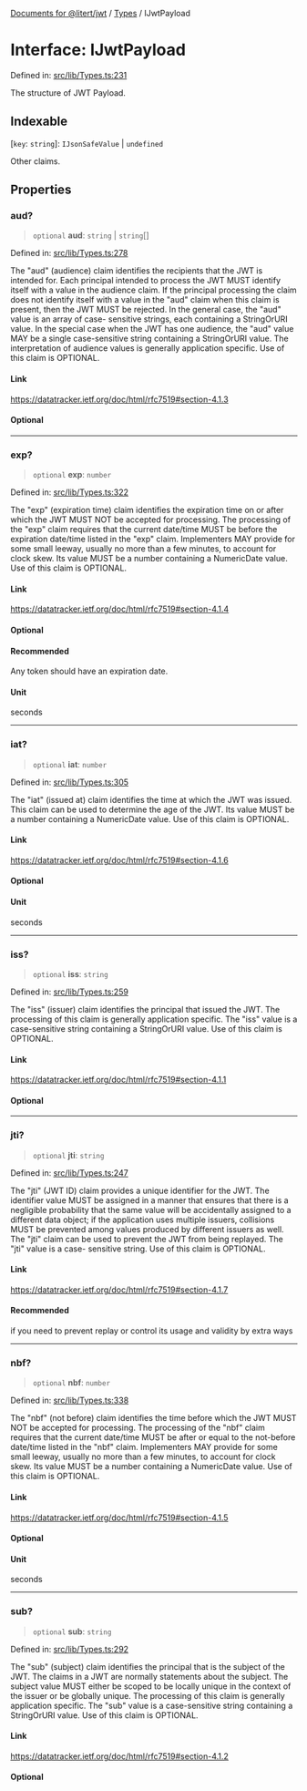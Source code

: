 [Documents for @litert/jwt](../../index.md) / [Types](../index.md) / IJwtPayload

# Interface: IJwtPayload

Defined in: [src/lib/Types.ts:231](https://github.com/litert/jwt.js/blob/master/src/lib/Types.ts#L231)

The structure of JWT Payload.

## Indexable

\[`key`: `string`\]: `IJsonSafeValue` \| `undefined`

Other claims.

## Properties

### aud?

> `optional` **aud**: `string` \| `string`[]

Defined in: [src/lib/Types.ts:278](https://github.com/litert/jwt.js/blob/master/src/lib/Types.ts#L278)

The "aud" (audience) claim identifies the recipients that the JWT is
intended for.  Each principal intended to process the JWT MUST
identify itself with a value in the audience claim.  If the principal
processing the claim does not identify itself with a value in the
"aud" claim when this claim is present, then the JWT MUST be
rejected.  In the general case, the "aud" value is an array of case-
sensitive strings, each containing a StringOrURI value.  In the
special case when the JWT has one audience, the "aud" value MAY be a
single case-sensitive string containing a StringOrURI value.  The
interpretation of audience values is generally application specific.
Use of this claim is OPTIONAL.

#### Link

https://datatracker.ietf.org/doc/html/rfc7519#section-4.1.3

#### Optional

***

### exp?

> `optional` **exp**: `number`

Defined in: [src/lib/Types.ts:322](https://github.com/litert/jwt.js/blob/master/src/lib/Types.ts#L322)

The "exp" (expiration time) claim identifies the expiration time on
or after which the JWT MUST NOT be accepted for processing.  The
processing of the "exp" claim requires that the current date/time
MUST be before the expiration date/time listed in the "exp" claim.
Implementers MAY provide for some small leeway, usually no more than
a few minutes, to account for clock skew.  Its value MUST be a number
containing a NumericDate value.  Use of this claim is OPTIONAL.

#### Link

https://datatracker.ietf.org/doc/html/rfc7519#section-4.1.4

#### Optional

#### Recommended

Any token should have an expiration date.

#### Unit

seconds

***

### iat?

> `optional` **iat**: `number`

Defined in: [src/lib/Types.ts:305](https://github.com/litert/jwt.js/blob/master/src/lib/Types.ts#L305)

The "iat" (issued at) claim identifies the time at which the JWT was
issued.  This claim can be used to determine the age of the JWT.  Its
value MUST be a number containing a NumericDate value.  Use of this
claim is OPTIONAL.

#### Link

https://datatracker.ietf.org/doc/html/rfc7519#section-4.1.6

#### Optional

#### Unit

seconds

***

### iss?

> `optional` **iss**: `string`

Defined in: [src/lib/Types.ts:259](https://github.com/litert/jwt.js/blob/master/src/lib/Types.ts#L259)

The "iss" (issuer) claim identifies the principal that issued the
JWT.  The processing of this claim is generally application specific.
The "iss" value is a case-sensitive string containing a StringOrURI
value.  Use of this claim is OPTIONAL.

#### Link

https://datatracker.ietf.org/doc/html/rfc7519#section-4.1.1

#### Optional

***

### jti?

> `optional` **jti**: `string`

Defined in: [src/lib/Types.ts:247](https://github.com/litert/jwt.js/blob/master/src/lib/Types.ts#L247)

The "jti" (JWT ID) claim provides a unique identifier for the JWT.
The identifier value MUST be assigned in a manner that ensures that
there is a negligible probability that the same value will be
accidentally assigned to a different data object; if the application
uses multiple issuers, collisions MUST be prevented among values
produced by different issuers as well.  The "jti" claim can be used
to prevent the JWT from being replayed.  The "jti" value is a case-
sensitive string.  Use of this claim is OPTIONAL.

#### Link

https://datatracker.ietf.org/doc/html/rfc7519#section-4.1.7

#### Recommended

if you need to prevent replay or control its usage and validity by extra ways

***

### nbf?

> `optional` **nbf**: `number`

Defined in: [src/lib/Types.ts:338](https://github.com/litert/jwt.js/blob/master/src/lib/Types.ts#L338)

The "nbf" (not before) claim identifies the time before which the JWT
MUST NOT be accepted for processing.  The processing of the "nbf"
claim requires that the current date/time MUST be after or equal to
the not-before date/time listed in the "nbf" claim.  Implementers MAY
provide for some small leeway, usually no more than a few minutes, to
account for clock skew.  Its value MUST be a number containing a
NumericDate value.  Use of this claim is OPTIONAL.

#### Link

https://datatracker.ietf.org/doc/html/rfc7519#section-4.1.5

#### Optional

#### Unit

seconds

***

### sub?

> `optional` **sub**: `string`

Defined in: [src/lib/Types.ts:292](https://github.com/litert/jwt.js/blob/master/src/lib/Types.ts#L292)

The "sub" (subject) claim identifies the principal that is the
subject of the JWT.  The claims in a JWT are normally statements
about the subject.  The subject value MUST either be scoped to be
locally unique in the context of the issuer or be globally unique.
The processing of this claim is generally application specific.  The
"sub" value is a case-sensitive string containing a StringOrURI
value.  Use of this claim is OPTIONAL.

#### Link

https://datatracker.ietf.org/doc/html/rfc7519#section-4.1.2

#### Optional
